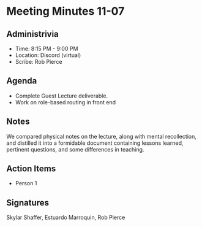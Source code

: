 # Meeting Minutes 11-07

## Administrivia
<!-- The scribe is the person taking the _notes_. This is encouraged to be a single person to reduce problems. -->
* Time: 8:15 PM - 9:00 PM
* Location: Discord (virtual)
* Scribe: Rob Pierce

## Agenda
* Complete Guest Lecture deliverable.
* Work on role-based routing in front end

## Notes
We compared physical notes on the lecture, along with mental recollection, and distilled it into a formidable document containing lessons learned, pertinent questions, and some differences in teaching.

## Action Items
<!-- These are generally distilled from the notes. Essentially, these are "by the next meetings, _this person_ will take _this action_." -->
* Person 1

## Signatures
<!-- After the notes and action items have been pushed, each person should take a time to review them. If everything is agreeable, push a single commit with your name as a signature. -->
Skylar Shaffer, Estuardo Marroquin, Rob Pierce